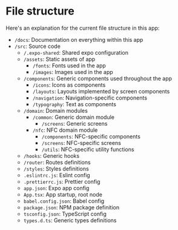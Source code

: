 # File structure

Here's an explanation for the current file structure in this app:

- `/docs`: Documentation on everything within this app
- `/src`: Source code
  - `/.expo-shared`: Shared expo configuration
  - `/assets`: Static assets of app
    - `/fonts`: Fonts used in the app
    - `/images`: Images used in the app
  - `/components`: Generic components used throughout the app
    - `/icons`: Icons as components
    - `/layouts`: Layouts implemented by screen components
    - `/navigation`: Navigation-specific components
    - `/typography`: Text as components
  - `/domain`: Domain modules
    - `/common`: Generic domain module
      - `/screens`: Generic screens
    - `/nfc`: NFC domain module
      - `/components`: NFC-specific components
      - `/screens`: NFC-specific screens
      - `/utils`: NFC-specific utility functions
  - `/hooks`: Generic hooks
  - `/router`: Routes definitions
  - `/styles`: Styles definitions
  - `.eslintrc.js`: Eslint config
  - `.prettierrc.js`: Prettier config
  - `app.json`: Expo app config
  - `App.tsx`: App startup, root node
  - `babel.config.json`: Babel config
  - `package.json`: NPM package definition
  - `tsconfig.json`: TypeScript config
  - `types.d.ts`: Generic types definitions
